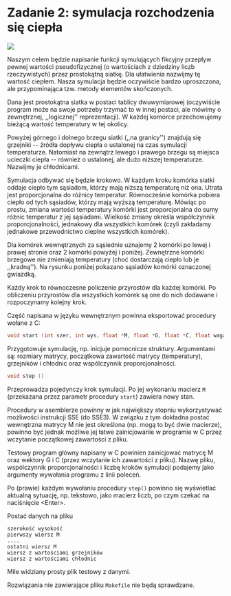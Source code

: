 # Zadanie 2: symulacja rozchodzenia się ciepła

![](animation.gif)

Naszym celem będzie napisanie funkcji symulujących fikcyjny przepływ
pewnej wartości pseudofizycznej (o wartościach z dziedziny liczb 
rzeczywistych) przez prostokątną siatkę.  Dla ułatwienia nazwijmy tę
wartość ciepłem.  Nasza symulacja będzie oczywiście bardzo uproszczona,
ale przypominająca tzw. metody elementów skończonych.

Dana jest prostokątna siatka w postaci tablicy dwuwymiarowej
(oczywiście program może na swoje potrzeby trzymać to w innej postaci,
ale mówimy o zewnętrznej, ,,logicznej'' reprezentacji).  W każdej
komórce przechowujemy bieżącą wartość temperatury w tej okolicy.

Powyżej górnego i dolnego brzegu siatki (,,na granicy'') znajdują się
grzejniki -- źródła dopływu ciepła o ustalonej na czas symulacji 
temperaturze.  Natomiast na zewnątrz lewego i prawego brzegu są miejsca
ucieczki ciepła -- również o ustalonej, ale dużo niższej temperaturze.
Nazwijmy je chłodnicami.

Symulacja odbywać się będzie krokowo.  W każdym kroku komórka siatki
oddaje ciepło tym sąsiadom, którzy mają niższą temperaturę niż ona.
Utrata jest proporcjonalna do różnicy temperatur.  Równocześnie komórka
pobiera ciepło od tych sąsiadów, którzy mają wyższą temperaturę.
Mówiąc po prostu, zmiana wartości temperatury komórki jest proporcjonalna
do sumy różnic temperatur z jej sąsiadami.  Wielkość zmiany określa
współczynnik proporcjonalności, jednakowy dla wszystkich komórek (czyli
zakładamy jednakowe przewodnictwo cieplne wszystkich komórek).

Dla komórek wewnętrznych za sąsiednie uznajemy 2 komórki po lewej
i prawej stronie oraz 2 komórki powyżej i poniżej.  Zewnętrzne komórki 
brzegowe nie zmieniają temperatury (choć dostarczają ciepło lub je
,,kradną'').  Na rysunku poniżej pokazano sąsiadów komórki oznaczonej 
gwiazdką.

Każdy krok to równoczesne policzenie przyrostów dla każdej komórki.
Po obliczeniu przyrostów dla wszystkich komórek są one do nich dodawane
i rozpoczynamy kolejny krok. 

Część napisana w języku wewnętrznym powinna eksportować procedury
wołane z C:
```c
void start (int szer, int wys, float *M, float *G, float *C, float waga)
```
Przygotowuje symulację, np. inicjuje pomocnicze struktury.
Argumentami są: rozmiary matrycy, początkowa zawartość matrycy
(temperatury), grzejników i chłodnic oraz wspólczynnik proporcjonalności.
```c
void step ()
```
Przeprowadza pojedynczy krok symulacji.  Po jej wykonaniu macierz
<code>M</code> (przekazana przez parametr procedury <code>start</code>) zawiera nowy stan.

Procedury w asemblerze powinny w jak największy stopniu wykorzystywać
możliwości instrukcji SSE (do SSE3).  W związku z tym dokładna postać 
wewnętrzna matrycy M nie jest określona (np. mogą to być dwie macierze), 
powinno być jednak możliwe jej łatwe zainicjowanie w programie w C 
przez wczytanie początkowej zawartości z pliku.

Testowy program główny napisany w C powinien zainicjować matrycę M
oraz wektory G i C (przez wczytanie ich zawartości z pliku).
Nazwę pliku, wspólczynnik proporcjonalności i liczbę kroków symulacji
podajemy jako argumenty wywołania programu z linii poleceń.

Po (prawie) każdym wywołaniu procedury `step()`
powinno się wyświetlać aktualną sytuację, np. tekstowo, jako
macierz liczb, po czym czekać na naciśnięcie &lt;Enter&gt;.

Postać danych na pliku
```
szerokość wysokość
pierwszy wiersz M
....
ostatni wiersz M
wiersz z wartościami grzejników
wiersz z wartościami chłodnic
```

Mile widziany prosty plik testowy z danymi.

Rozwiązania nie zawierające pliku `Makefile` nie będą sprawdzane.
